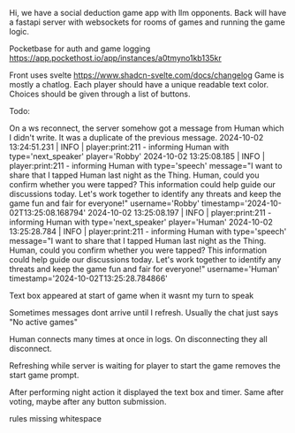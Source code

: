 Hi, we have a social deduction game app with llm opponents.
Back will have a fastapi server with websockets for rooms of games and running the game logic.

Pocketbase for auth and game logging https://app.pockethost.io/app/instances/a0tmyno1kb135kr

Front uses svelte https://www.shadcn-svelte.com/docs/changelog
Game is mostly a chatlog.
Each player should have a unique readable text color. Choices should be given through a list of
buttons.

Todo:

On a ws reconnect, the server somehow got a message from Human which I didn't write. It was a duplicate of the previous message.
2024-10-02 13:24:51.231 | INFO     | player:print:211 - informing Human with type='next_speaker' player='Robby'
2024-10-02 13:25:08.185 | INFO     | player:print:211 - informing Human with type='speech' message="I want to share that I tapped Human last night as the Thing. Human, could you confirm whether you were tapped? This information could help guide our discussions today. Let's work together to identify any threats and keep the game fun and fair for everyone!" username='Robby' timestamp='2024-10-02T13:25:08.168794'
2024-10-02 13:25:08.197 | INFO     | player:print:211 - informing Human with type='next_speaker' player='Human'
2024-10-02 13:25:28.784 | INFO     | player:print:211 - informing Human with type='speech' message="I want to share that I tapped Human last night as the Thing. Human, could you confirm whether you were tapped? This information could help guide our discussions today. Let's work together to identify any threats and keep the game fun and fair for everyone!" username='Human' timestamp='2024-10-02T13:25:28.784866'

Text box appeared at start of game when it wasnt my turn to speak

Sometimes messages dont arrive until I refresh. Usually the chat just says "No active games"

Human connects many times at once in logs. On disconnecting they all disconnect.

Refreshing while server is waiting for player to start the game removes the start game prompt.

After performing night action it displayed the text box and timer. Same after voting, maybe after any button submission.

rules missing whitespace